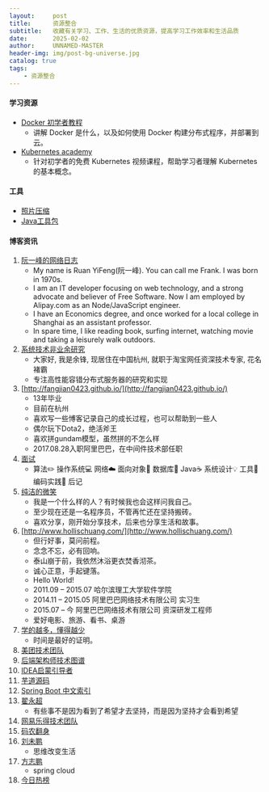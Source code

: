 ```yaml
---
layout:     post
title:      资源整合
subtitle:   收藏有关学习、工作、生活的优质资源，提高学习工作效率和生活品质
date:       2025-02-02
author:     UNNAMED-MASTER
header-img: img/post-bg-universe.jpg
catalog: true
tags:
    - 资源整合
---
```


#### 学习资源
- [Docker 初学者教程](https://docker-curriculum.com/)
    - 讲解 Docker 是什么，以及如何使用 Docker 构建分布式程序，并部署到云。
- [Kubernetes academy](https://kubernetes.academy/)
    - 针对初学者的免费 Kubernetes 视频课程，帮助学习者理解 Kubernetes 的基本概念。
    
#### 工具
- [照片压缩](https://tinypng.com/)
- [Java工具包](https://www.hutool.cn/)

#### 博客资讯
1. [阮一峰的网络日志](http://www.ruanyifeng.com/blog/)
    - My name is Ruan YiFeng(阮一峰). You can call me Frank. I was born in 1970s.
    - I am an IT developer focusing on web technology, and a strong advocate and believer of Free Software. Now I am employed by Alipay.com as an Node/JavaScript engineer.
    - I have an Economics degree, and once worked for a local college in Shanghai as an assistant professor.
    - In spare time, I like reading book, surfing internet, watching movie and taking a leisurely walk outdoors.
1. [系统技术非业余研究](http://blog.yufeng.info/)
    - 大家好, 我是余锋, 现居住在中国杭州, 就职于淘宝网任资深技术专家, 花名褚霸
    - 专注高性能容错分布式服务器的研究和实现
1. [http://fangjian0423.github.io/](http://fangjian0423.github.io/)
    - 13年毕业
    - 目前在杭州
    - 喜欢写一些博客记录自己的成长过程，也可以帮助到一些人
    - 偶尔玩下Dota2，绝活斧王
    - 喜欢拼gundam模型，虽然拼的不怎么样
    - 2017.08.28入职阿里巴巴，在中间件技术部任职
1. [面试](https://github.com/CyC2018/CS-Notes)
    - 算法✏️ 操作系统💻 网络☁️ 面向对象👫 数据库💾 Java☕️ 系统设计💡 工具🔨 编码实践🙊 后记
1. [纯洁的微笑](http://www.ityouknow.com/)
    - 我是一个什么样的人？有时候我也会这样问我自己。
    - 至少现在还是一名程序员，不管再忙还在坚持搬砖。
    - 喜欢分享，刚开始分享技术，后来也分享生活和故事。
1. [http://www.hollischuang.com/](http://www.hollischuang.com/)
    - 但行好事，莫问前程。
    - 念念不忘，必有回响。
    - 泰山崩于前，我依然沐浴更衣焚香沏茶。
    - 诚心正意，手起键落。
    - Hello World!
    - 2011.09 – 2015.07 哈尔滨理工大学软件学院
    - 2014.11 – 2015.05 阿里巴巴网络技术有限公司 实习生
    - 2015.07 – 今 阿里巴巴网络技术有限公司 资深研发工程师
    - 爱好电影、旅游、看书、桌游
1. [学的越多，懂得越少](http://acoder2013.com/)
    - 时间是最好的证明。
1. [美团技术团队](https://tech.meituan.com/)
1. [后端架构师技术图谱](https://github.com/xingshaocheng/architect-awesome)
1. [IDEA启蒙引导者](http://www.youmeek.com/)
1. [芋道源码](http://www.iocoder.cn/?vip)
1. [Spring Boot 中文索引](http://springboot.fun/)
1. [翟永超](http://blog.didispace.com/)
    - 有些事不是因为看到了希望才去坚持，而是因为坚持才会看到希望
1. [网易乐得技术团队](http://tech.lede.com/)
1. [码农翻身](https://mp.weixin.qq.com/s/1OSxdYuKByCwVTe-8FgrFA)
1. [刘未鹏](http://mindhacks.cn/)
    - 思维改变生活
1. [方志鹏](https://www.fangzhipeng.com/)
    - spring cloud
1. [今日热榜](https://tophub.today/)
